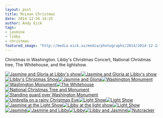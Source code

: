 ```yaml
---
layout: post
title: McLean Christmas
date: 2014-12-26 14:25
author: Andy Eick
tags: 
- jasmine
- libby
- christmas
featured_image: "http://media.eick.us/media/photographs/2014/2014-12-24/christmas-week-2014-12-24-19-52-53.jpg"
---
```

Christmas in Washington.  Libby's Christmas Concert, National Christmas tree, The Whitehouse, and the lightshow.

[![Jasmine and Gloria at Libby's show](http://media.eick.us/media/photographs/2014/2014-12-21/christmas-week-2014-12-21-15-41-21.jpg)](http://media.eick.us/media/photographs/2014/2014-12-21/christmas-week-2014-12-21-15-41-21.jpg)[![Jasmine and Gloria at Libby's show](http://media.eick.us/media/photographs/2014/2014-12-21/christmas-week-2014-12-21-15-54-48.jpg)](http://media.eick.us/media/photographs/2014/2014-12-21/christmas-week-2014-12-21-15-54-48.jpg)[![Libby's Christmas Show](http://media.eick.us/media/photographs/2014/2014-12-21/christmas-week-2014-12-21-15-58-43.jpg)](http://media.eick.us/media/photographs/2014/2014-12-21/christmas-week-2014-12-21-15-58-43.jpg)[![Jasmine and Gloria](http://media.eick.us/media/photographs/2014/2014-12-21/christmas-week-2014-12-21-17-28-38.jpg)](http://media.eick.us/media/photographs/2014/2014-12-21/christmas-week-2014-12-21-17-28-38.jpg)[![Washington Monument](http://media.eick.us/media/photographs/2014/2014-12-24/christmas-week-2014-12-24-13-15-44.jpg)](http://media.eick.us/media/photographs/2014/2014-12-24/christmas-week-2014-12-24-13-15-44.jpg)[![Washington Monument](http://media.eick.us/media/photographs/2014/2014-12-24/christmas-week-2014-12-24-13-16-42.jpg)](http://media.eick.us/media/photographs/2014/2014-12-24/christmas-week-2014-12-24-13-16-42.jpg)[![The Whitehouse](http://media.eick.us/media/photographs/2014/2014-12-24/christmas-week-2014-12-24-13-25-11.jpg)](http://media.eick.us/media/photographs/2014/2014-12-24/christmas-week-2014-12-24-13-25-11.jpg)[![National Christmas Tree and Monument](http://media.eick.us/media/photographs/2014/2014-12-24/christmas-week-2014-12-24-13-26-55.jpg)](http://media.eick.us/media/photographs/2014/2014-12-24/christmas-week-2014-12-24-13-26-55.jpg)[![Standing guard over Washington Monument](http://media.eick.us/media/photographs/2014/2014-12-24/christmas-week-2014-12-24-13-32-19.jpg)](http://media.eick.us/media/photographs/2014/2014-12-24/christmas-week-2014-12-24-13-32-19.jpg)[![Umbrella on a rainy Christmas Eve](http://media.eick.us/media/photographs/2014/2014-12-24/christmas-week-2014-12-24-13-36-22.jpg)](http://media.eick.us/media/photographs/2014/2014-12-24/christmas-week-2014-12-24-13-36-22.jpg)[![Light Show](http://media.eick.us/media/photographs/2014/2014-12-24/christmas-week-2014-12-24-19-18-47.jpg)](http://media.eick.us/media/photographs/2014/2014-12-24/christmas-week-2014-12-24-19-18-47.jpg)[![Light Show](http://media.eick.us/media/photographs/2014/2014-12-24/christmas-week-2014-12-24-19-20-14.jpg)](http://media.eick.us/media/photographs/2014/2014-12-24/christmas-week-2014-12-24-19-20-14.jpg)[![Jasmine at the Light Show](http://media.eick.us/media/photographs/2014/2014-12-24/christmas-week-2014-12-24-19-22-08.jpg)](http://media.eick.us/media/photographs/2014/2014-12-24/christmas-week-2014-12-24-19-22-08.jpg)[![Libby at the light show](http://media.eick.us/media/photographs/2014/2014-12-24/christmas-week-2014-12-24-19-25-46.jpg)](http://media.eick.us/media/photographs/2014/2014-12-24/christmas-week-2014-12-24-19-25-46.jpg)[![Light Show](http://media.eick.us/media/photographs/2014/2014-12-24/christmas-week-2014-12-24-19-33-03.jpg)](http://media.eick.us/media/photographs/2014/2014-12-24/christmas-week-2014-12-24-19-33-03.jpg)[![Jasmine](http://media.eick.us/media/photographs/2014/2014-12-24/christmas-week-2014-12-24-19-34-57.jpg)](http://media.eick.us/media/photographs/2014/2014-12-24/christmas-week-2014-12-24-19-34-57.jpg)[![Jasmine and Libby](http://media.eick.us/media/photographs/2014/2014-12-24/christmas-week-2014-12-24-19-39-49.jpg)](http://media.eick.us/media/photographs/2014/2014-12-24/christmas-week-2014-12-24-19-39-49.jpg)[![Libby](http://media.eick.us/media/photographs/2014/2014-12-24/christmas-week-2014-12-24-19-45-53.jpg)](http://media.eick.us/media/photographs/2014/2014-12-24/christmas-week-2014-12-24-19-45-53.jpg)[![Libby and Jasmine](http://media.eick.us/media/photographs/2014/2014-12-24/christmas-week-2014-12-24-19-50-53.jpg)](http://media.eick.us/media/photographs/2014/2014-12-24/christmas-week-2014-12-24-19-50-53.jpg)[![Nutcracker](http://media.eick.us/media/photographs/2014/2014-12-24/christmas-week-2014-12-24-19-52-53.jpg)](http://media.eick.us/media/photographs/2014/2014-12-24/christmas-week-2014-12-24-19-52-53.jpg)

